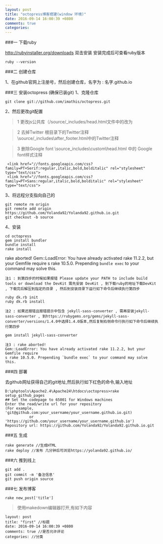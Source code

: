 ```yaml
---
layout: post
title: "octopress博客搭建(window 环境)"
date: 2016-09-14 16:00:39 +0800
comments: true
categories: 
---
```

###一 下载ruby

http://rubyinstaller.org/downloads  双击安装
安装完成后可查看ruby版本

	ruby --version

###二 创建仓库 

1、在github官网上注册号，然后创建仓库，名字为 : 名字.github.io

###三 安装octopress (确保已装git)
1、克隆仓库

	git clone git://github.com/imathis/octopress.git

2、然后更改git配置
>1 更改js公共库（/source/_includes/head.html文件中的改为
  <script src="//libs.baidu.com/jquery/1.7.2/jquery.min.js"></script>

>2 去掉Twitter
  根目录下的Twitter注释
  \source/_includes\after_footer.html中的Twitter注释

>3 删除Google font
  \source\_includes\custom\head.html 中的 Google font样式注释

     <link href="//fonts.googleapis.com/css?family=PT+Serif:regular,italic,bold,bolditalic" rel="stylesheet" type="text/css">
     <link href="//fonts.googleapis.com/css?family=PT+Sans:regular,italic,bold,bolditalic" rel="stylesheet" type="text/css">

3、将远程分支指向自己的

    git remote rm origin
    git remote add origin https://github.com/Yolanda92/Yolanda92.github.io.git
    git checkout -b source

4、安装

    cd octopress 
    gem install bundler   
    bundle install
	rake install

rake aborted!
Gem::LoadError: You have already activated rake 11.2.2, but your Gemfile require
s rake 10.5.0. Prepending `bundle exec` to your command may solve this.

    注1 : 到第四步的时候如果报错 Please update your PATH to include build tools or download the DevKit 需先安装 DevKit , 到下载ruby的地址下载DevKit , 下载完后解压到指定的目录 , 然后到安装目录下运行如下命令后继续执行第四步
    
    ruby dk.rb init    
    ruby dk.rb install

	注2 : 如果还报错且报错提示中包含 jekyll-sass-converter , 需再安装jekyll-sass-converter , 到https://rubygems.org/gems/jekyll-sass-converter/versions/1.4.0中选择1.4.0版本,然后复制右侧命令行执行如下命令后继续执行第四步
	
	gem install jekyll-sass-converter

	注3 : rake aborted!
	Gem::LoadError: You have already activated rake 11.2.2, but your Gemfile require
	s rake 10.5.0. Prepending `bundle exec` to your command may solve this.

###四 部署

去github网址获得自己的git地址,然后执行如下红色的命令,输入地址

	D:\phptools\Apache2.4\Apache24\htdocs\octopress>rake setup_github_pages
	## Set the codepage to 65001 for Windows machines
	Enter the read/write url for your repository
	(For example, 'git@github.com:your_username/your_username.github.io.git)
	           or 'https://github.com/your_username/your_username.github.io')
	Repository url: https://github.com/Yolanda92/Yolanda92.github.io.git

###五 生成

	rake generate //生成HTML
	rake deploy //发布 几分钟后可浏览https://yolanda92.github.io/

###六 推到线上

	git add .
	git commit -m '备注信息'
	git push origin source

###七 发布博客

	rake new_post['title']
>使用makedown编辑器打开,有如下内容
	
	layout: post
	title: "first" //标题
	date: 2016-09-14 16:00:39 +0800
	comments: true //是否允许评论
	categories: //分类


